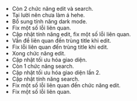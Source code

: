 - Còn 2 chức năng edit và search.
- Tại lười nên chưa làm á hehe.
- Bổ sung tính năng dark mode.
- Fix một số lỗi liên quan.
- Cập nhật tính năng edit, fix một số lỗi liên quan.
- Vấn đề liên quan đến trùng title khi edit.
- Fix lỗi liên quan đến trùng title khi edit.
- Xong chức năng edit.
- Cập nhật tối ưu hóa giao diện.
- Còn 1 chức năng search.
- Cập nhật tối ưu hóa giao diện lần 2.
- Cập nhật tính năng search.
- Fix một số lỗi liên quan đến chức năng edit.
- Fix một số lỗi liên quan.